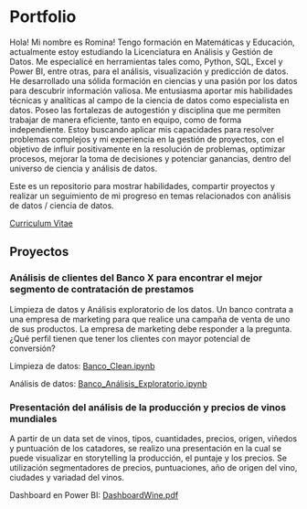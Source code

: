 # Portfolio
Hola! Mi nombre es Romina! Tengo formación en Matemáticas y Educación, actualmente estoy estudiando la Licenciatura en Análisis y Gestión de Datos. 
Me especialicé en herramientas tales como, Python, SQL, Excel y Power BI, entre otras, para el análisis, visualización y predicción de datos. 
He desarrollado una sólida formación en ciencias y una pasión por los datos para descubrir información valiosa. Me entusiasma aportar mis habilidades técnicas y analíticas al campo de la ciencia de datos como especialista en datos. Poseo las fortalezas de autogestión y disciplina que me permiten trabajar de manera eficiente, tanto en equipo, como de forma independiente.
Estoy buscando aplicar mis capacidades para resolver problemas complejos y mi experiencia en la gestión de proyectos, con el objetivo de influir positivamente en la resolución de problemas, optimizar procesos, mejorar la toma de decisiones y potenciar ganancias, dentro del universo de ciencia y análisis de datos.

Este es un repositorio para mostrar habilidades, compartir proyectos y realizar un seguimiento de mi progreso en temas relacionados con análisis de datos / ciencia de datos.

  [Curriculum Vitae](CV_Romina_Melfi_Data.pdf)

## Proyectos

### Análisis de clientes del Banco X para encontrar el mejor segmento de contratación de prestamos

Limpieza de datos y Análisis exploratorio de los datos. Un banco contrata a una empresa de marketing para que realice una campaña de venta de uno de sus productos. La empresa de marketing debe responder a la pregunta. ¿Qué perfil tienen que tener los clientes con mayor potencial de conversión?

Limpieza de datos: [Banco_Clean.ipynb](https://github.com/RomiMelfiData/Proyecto_EDA_cliente_banco/blob/main/Banco_Clean.ipynb)

Análisis de datos: [Banco_Análisis_Exploratorio.ipynb](https://github.com/RomiMelfiData/Proyecto_EDA_cliente_banco/blob/main/Banco_An%C3%A1lisis_Exploratorio.ipynb)

### Presentación del análisis de la producción y precios de vinos mundiales

A partir de un data set de vinos, tipos, cuantidades, precios, origen, viñedos y puntuación de los catadores, se realizo una presentación en la cual se puede visualizar en storytelling la producción, el puntaje y los precios. Se utilización segmentadores de precios, puntuaciones, año de origen del vino, ciudades y variadad del vinos.

Dashboard en Power BI: [DashboardWine.pdf](https://github.com/RomiMelfiData/Proyecto_PowerBI_Wine/blob/main/DashboardWine.pdf)

